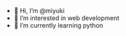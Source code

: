 - 👋 Hi, I’m @miyuki
- 👀 I’m interested in web development
- 🌱 I’m currently learning python

<!---
miyuki/miyu is a ✨ special ✨ repository because its `README.md` (this file) appears on your GitHub profile.
You can click the Preview link to take a look at your changes.
--->
